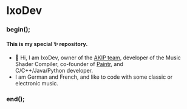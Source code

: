 # IxoDev

### begin();

#### This is my special ✨ repository.

- 👋 Hi, I am IxoDev, owner of the <a href="https://www.github.com/AKIP-team">AKIP team</a>, developer of the Music Shader Compiler, co-founder of <a href="https://paintr-ai.github.io/">Paintr</a>, and     
  C/C++/Java/Python developer.
- I am German and French, and like to code with some classic or electronic music.

### end();
<!--
ixodev/ixodev is a ✨ special ✨ repository because its `README.md` (this file) appears on your GitHub profile.
You can click the Preview link to take a look at your changes.
-->

